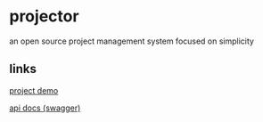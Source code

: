 # projector
an open source project management system focused on simplicity

## links
[project demo](https://projector.pidor.dev/)

[api docs (swagger)](https://projector.pidor.dev/api/documentation)
